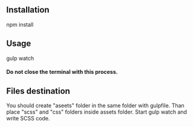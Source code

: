 ## Installation

npm install

## Usage

gulp watch

#### Do not close the terminal with this process.

## Files destination

You should create "aseets" folder in the same folder with gulpfile.
Than place "scss" and "css" folders inside  assets folder. Start gulp watch and write SCSS code.

